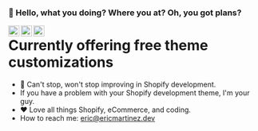 ### 👋 Hello, what you doing? Where you at? Oh, you got plans?

<a href="https://discord.gg/rbRE2QGE">
  <img align="left" alt="Eric's Discord" width="22px" src="https://raw.githubusercontent.com/peterthehan/peterthehan/master/assets/discord.svg" />
</a>
<a href="https://twitter.com/ericmartinezdev">
  <img align="left" alt="Eric Martinez | Twitter" width="22px" src="https://raw.githubusercontent.com/peterthehan/peterthehan/master/assets/twitter.svg" />
</a>
<a href="https://www.linkedin.com/in/eric-martinez-0b2232198/">
  <img align="left" alt="Eric's LinkedIN" width="22px" src="https://raw.githubusercontent.com/peterthehan/peterthehan/master/assets/linkedin.svg" />
</a>

# Currently offering free theme customizations

- 🛑 Can't stop, won't stop improving in Shopify development.  
- If you have a problem with your Shopify development theme, I'm your guy. 
- ❤️ Love all things Shopify, eCommerce, and coding. 
- How to reach me: eric@ericmartinez.dev
